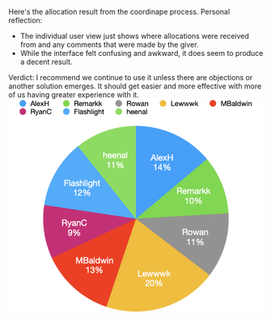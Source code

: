 Here's the allocation result from the coordinape process. 
Personal reflection:
- The individual user view just shows where allocations were received from and any comments that were made by the giver.
- While the interface felt confusing and awkward, it does seem to produce a decent result.

Verdict: 
I recommend we continue to use it unless there are objections or another solution emerges. It should get easier and more effective with more of us having greater experience with it.
![image.png](attachments/2ebb258d-e1f6-421e-8243-50219a3a342b.png)



